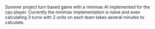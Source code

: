 Summer project turn based game with a minimax AI implemented for the cpu player. Currently the minimax implementation is naive and even calculating 3 turns with 2 units on each team takes several minutes to calculate.
